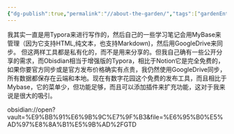 ```yaml
---
{"dg-publish":true,"permalink":"//about-the-garden/","tags":["gardenEntry"],"noteIcon":"","created":"","updated":""}
---
```



我其实一直是用Typora来进行写作的，然后自己的一些学习笔记会用MyBase来管理（因为它支持HTML,纯文本，也支持Markdown)，然后用GoogleDrive来同步。
但这两样工具都是私有化的，而不是用来分享的。但我自己确有一些公开分享的需求，而Obisdian相当于增强版的Typora，相比于Notion它是完全免费的，如果你要官方同步或是官方发布价格确实有点贵，我仍然使用GoogleDrive同步，所有数据都保存在云端和本地。现在有数字花园这个免费的发布工具，而且相比于Mybase，它的菜单少，但功能足够，而且可以添加插件来扩充功能，这对于我来说是很大的吸引。

obsidian://open?vault=%E9%BB%91%E6%9B%9C%E7%9F%B3&file=%E6%95%B0%E5%AD%97%E8%8A%B1%E5%9B%AD%2FGTD









